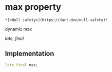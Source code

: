 


# max property




    *[<Null safety>](https://dart.dev/null-safety)*


dynamic max
  
_late, final_






## Implementation

```dart
late final max;


```







